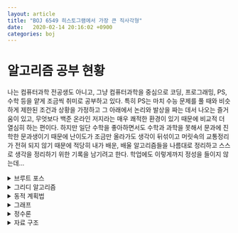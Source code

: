 ```yaml
---
layout: article
title: "BOJ 6549 히스토그램에서 가장 큰 직사각형"
date:   2020-02-14 20:16:02 +0900
categories: boj
---
```

# 알고리즘 공부 현황
 나는 컴퓨터과학 전공생도 아니고, 그냥 컴퓨터과학을 중심으로 코딩, 프로그래밍, PS, 수학 등을 얕게 조금씩 취미로 공부하고 있다. 특히 PS는 마치 수능 문제를 풀 때와 비슷하게 제한된 조건과 상황을 가정하고 그 아래에서 논리와 발상을 짜는 데서 나오는 즐거움이 있고, 무엇보다 백준 온라인 저지라는 매우 쾌적한 환경이 있기 때문에 비교적 더 열심히 하는 편이다.
하지만 일단 수학을 좋아하면서도 수학과 과학을 못해서 문과에 진학한 문과생이기 때문에 난이도가 조금만 올라가도 생각이 뒤섞이고 머릿속의 교통정리가 전혀 되지 않기 때문에 적당히 내가 배운, 배울 알고리즘들을 나름대로 정리하고 스스로 생각을 정리하기 위한 기록을 남기려고 한다. 학업에도 이렇게까지 정성을 들이지 않는데...

<details>
  <summary>브루트 포스</summary>
  (여기에 내용을 넣으면 펼칠때 보인대요)
</details>

<details>
  <summary>그리디 알고리즘</summary>
</details>

<details>
  <summary>동적 계획법</summary>
</details>

<details>
  <summary>그래프</summary>
</details>

<details>
  <summary>정수론</summary>
</details>

<details>
  <summary>자료 구조</summary>
    <details>
      <summary>세그먼트 트리</summary>
    </details>
    <details>
      <summary>펜윅 트리</summary>
    </details>
    <details>
      <summary>인덱스 트리</summary>
    </details>
</details>
